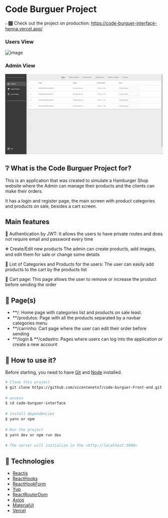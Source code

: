 <h1>Code Burguer Project</h1>

👉🏾 Check out the project on production: https://code-burguer-interface-henna.vercel.app/

### Users View
![image](https://github.com/HenriqueFSouza/code-burguer-interface/blob/master/src/assets/readme/gif.gif)

### Admin View
![image](https://github.com/HenriqueFSouza/code-burguer-interface/blob/master/src/assets/readme/admin-gif.gif)

## ❔ What is the Code Burguer Project for?

This is an application that was created to simulate a Hamburger Shop website where the Admin can manage their products and the clients can make their orders.

It has a login and register page, the main screen with product categories and products on sale, besides a cart screen.

## Main features

🔐 Authentication by JWT: 
It allows the users to have private routes and does not require email and password every time

➕ Create/Edit new products
The admin can create products, add images, and edit them for sale or change some details

🧾 List of Categories and Products for the users:
The user can easily add products to the cart by the products list

📝 Cart page: 
This page allows the user to remove or increase the product before sending the order

## 📁 Page(s)

- **/: Home page with categories list and products on sale least.
- **/produtos: Page with all the products separated by a navbar categories menu
- **/carrinho: Cart page where the user can edit their order before sending
- **/login & **/cadastro: Pages where users can log into the application or create a new account

## :closed_book: How to use it?

Before starting, you need to have [Git](https://git-scm.com) and [Node](https://nodejs.org/en/) installed.

```bash
# Clone this project
$ git clone https://github.com/vicenteneto7/code-burguer-Front-end.git

# access
$ cd code-burguer-interface

# install dependencies
$ yarn or npm

# Run the project
$ yarn dev or npm run dev

# The server will initialize in the <http://localhost:3000>
```

## 🚀 Technologies
- [Reactjs](https://react.dev/)
- [ReactHooks](https://react.dev/reference/react/hooks)
- [ReactHookForm](https://react-hook-form.com/)
- [Yup](https://www.npmjs.com/package/yup)
- [ReactRouterDom](https://reactrouter.com/en/main)
- [Axios](https://axios-http.com/)
- [MaterialUI](https://www.javascript.com/)
- [Vercel](https://vercel.com/)
